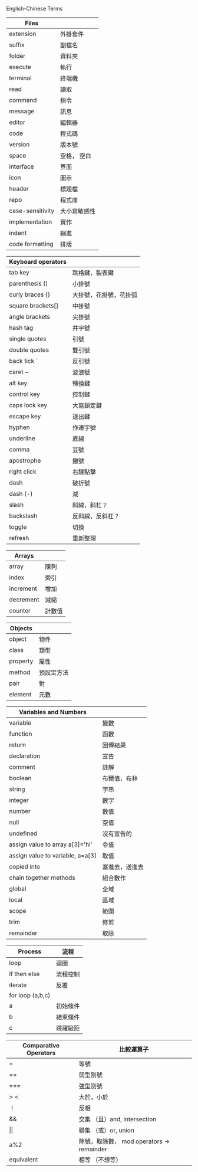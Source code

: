 English-Chinese Terms

| Files            |              |
| ---------------- | ------------ |
| extension        | 外掛套件     |
| suffix           | 副檔名       |
| folder           | 資料夾       |
| execute          | 執行         |
| terminal         | 終端機       |
| read             | 讀取         |
| command          | 指令         |
| message          | 訊息         |
| editor           | 編輯器       |
| code             | 程式碼       |
| version          | 版本號       |
| space            | 空格， 空白  |
| interface        | 界面         |
| icon             | 圖示         |
| header           | 標題檔       |
| repo             | 程式庫       |
| case-sensitivity | 大小寫敏感性 |
| implementation   | 實作         |
| indent           | 縮進         |
| code formatting  | 排版         |

| Keyboard operators |                        |
| ------------------ | ---------------------- |
| tab key            | 跳格鍵，製表鍵         |
| parenthesis ()     | 小掛號                 |
| curly braces {}    | 大掛號，花掛號，花掛弧 |
| square brackets[]  | 中掛號                 |
| angle brackets     | 尖掛號                 |
| hash tag           | 井字號                 |
| single quotes      | 引號                   |
| double quotes      | 雙引號                 |
| back tick `        | 反引號                 |
| caret ~            | 波浪號                 |
| alt key            | 轉換鍵                 |
| control key        | 控制鍵                 |
| caps lock key      | 大寫鎖定鍵             |
| escape key         | 退出鍵                 |
| hyphen             | 作連字號               |
| underline          | 底線                   |
| comma              | 豆號                   |
| apostrophe         | 撇號                   |
| right click        | 右鍵點擊               |
| dash               | 破折號                 |
| dash (-)           | 減                     |
| slash              | 斜線，斜杠？           |
| backslash          | 反斜線，反斜杠？       |
| toggle             | 切換                   |
| refresh            | 重新整理               |

| Arrays    |        |
| --------- | ------ |
| array     | 陳列   |
| index     | 索引   |
| increment | 增加   |
| decrement | 減縮   |
| counter   | 計數值 |

| Objects  |            |
| -------- | ---------- |
| object   | 物件       |
| class    | 類型       |
| property | 屬性       |
| method   | 預設定方法 |
| pair     | 對         |
| element  | 元數       |

| Variables and Numbers            |                |
| -------------------------------- | -------------- |
| variable                         | 變數           |
| function                         | 函數           |
| return                           | 回傳結果       |
| declaration                      | 宣告           |
| comment                          | 註解           |
| boolean                          | 布爾值，布林   |
| string                           | 字串           |
| integer                          | 數字           |
| number                           | 數值           |
| null                             | 空值           |
| undefined                        | 沒有宣告的     |
| assign value to array a[3]='hi'  | 令值           |
| assign value to variable, a=a[3] | 取值           |
| copied into                      | 塞進去，送進去 |
| chain together methods           | 組合數作       |
| global                           | 全域           |
| local                            | 區域           |
| scope                            | 範圍           |
| trim                             | 修剪           |
| remainder                        | 取除           |

| Process          | 流程     |
| ---------------- | -------- |
| loop             | 迴圈     |
| if then else     | 流程控制 |
| iterate          | 反覆     |
| for loop (a,b,c) |          |
| a                | 初始條件 |
| b                | 結束條件 |
| c                | 跳躍級距 |

| Comparative Operators | 比較運算子                                |
| --------------------- | ----------------------------------------- |
| =                     | 等號                                      |
| ==                    | 弱型別號                                  |
| ===                   | 強型別號                                  |
| > <                   | 大於，小於                                |
| ！                    | 反相                                      |
| &&                    | 交集 （且）and, intersection              |
| \|\|                  | 聯集 （或）or, union                      |
| a%2                   | 除號，取除數， mod operators -> remainder |
| equivalent            | 相等 （不想等）                           |
